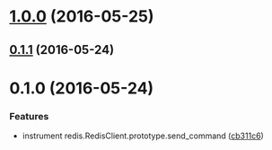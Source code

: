 <a name="1.0.0"></a>
# [1.0.0](https://github.com/open-trail/node-trail-instrument-redis/compare/v0.1.1...v1.0.0) (2016-05-25)



<a name="0.1.1"></a>
## [0.1.1](https://github.com/open-trail/node-trail-instrument-redis/compare/v0.1.0...v0.1.1) (2016-05-24)



<a name="0.1.0"></a>
# 0.1.0 (2016-05-24)


### Features

* instrument redis.RedisClient.prototype.send_command ([cb311c6](https://github.com/open-trail/node-trail-instrument-redis/commit/cb311c6))



